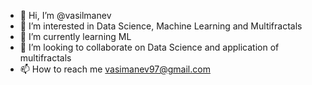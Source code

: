 - 👋 Hi, I’m @vasilmanev
- 👀 I’m interested in Data Science, Machine Learning and Multifractals
- 🌱 I’m currently learning ML
- 💞️ I’m looking to collaborate on Data Science and application of multifractals
- 📫 How to reach me vasimanev97@gmail.com

<!---
vasilmanev/vasilmanev is a ✨ special ✨ repository because its `README.md` (this file) appears on your GitHub profile.
You can click the Preview link to take a look at your changes.
--->
